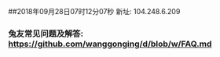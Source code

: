 ##2018年09月28日07时12分07秒 新址: 104.248.6.209
### 兔友常见问题及解答: https://github.com/wanggonging/d/blob/w/FAQ.md
